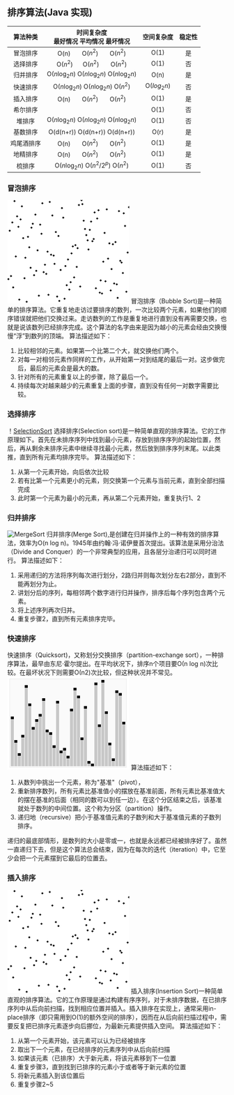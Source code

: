 排序算法(Java 实现)
-------------
| 算法种类|时间复杂度<br>最好情况 平均情况 最坏情况 |空间复杂度| 稳定性|
|:------:|:-----:|:------:|:---:|
|冒泡排序|O(n) &nbsp; &nbsp; &nbsp; O($n^2$) &nbsp; &nbsp; &nbsp; O($n^2$)|O(1)|是|
|选择排序|O($n^2$)&nbsp; &nbsp; &nbsp; O($n^2$) &nbsp; &nbsp; &nbsp; O($n^2$)|O(1)|否|
|归并排序|O($n\log_2n)$ O($n\log_2n)$ O($n\log_2n)$|O(n)|是|
|快速排序|O($n\log_2n)$ O($n\log_2n$) O($n^2$)|O($log_2n$)|否|
|插入排序|O(n) &nbsp; &nbsp; &nbsp; O($n^2$) &nbsp; &nbsp; &nbsp; O($n^2$)|O(1)|是|
|希尔排序||O(1)|否|
|堆排序|O($n\log_2n$) O($n\log_2n$) O($n\log_2n$)|O(1)|否|
|基数排序|O(d(n+r)) O(d(n+r)) O(d(n+r))|O(r)|是|
|鸡尾酒排序 |O(n) &nbsp; &nbsp; &nbsp; O($n^2$) &nbsp; &nbsp; &nbsp; O($n^2$)|O(1)|是|
|地精排序|O(n) &nbsp; &nbsp; &nbsp; O($n^2$) &nbsp; &nbsp; &nbsp; O($n^2$)|O(1)|是|
|梳排序|O($n\log_2n$) O($n^2/2^p)$ O($n^2$)|O(1)|否|

### 冒泡排序
![BubbleSort](animation/Bubble_sort_animation.gif)
 冒泡排序（Bubble Sort)是一种简单的排序算法。它重复地走访过要排序的数列，一次比较两个元素，如果他们的顺序错误就把他们交换过来。走访数列的工作是重复地进行直到没有再需要交换，也就是说该数列已经排序完成。这个算法的名字由来是因为越小的元素会经由交换慢慢“浮”到数列的顶端。
算法描述如下：
1. 比较相邻的元素。如果第一个比第二个大，就交换他们两个。
2. 对每一对相邻元素作同样的工作，从开始第一对到结尾的最后一对。这步做完后，最后的元素会是最大的数。
3. 针对所有的元素重复以上的步骤，除了最后一个。
4. 持续每次对越来越少的元素重复上面的步骤，直到没有任何一对数字需要比较。

### 选择排序
！[SelectionSort](animation/Selection_sort_animation.gif)
选择排序(Selection sort)是一种简单直观的排序算法。它的工作原理如下。首先在未排序序列中找到最小元素，存放到排序序列的起始位置，然后，再从剩余未排序元素中继续寻找最小元素，然后放到排序序列末尾。以此类推，直到所有元素均排序完毕。
算法描述如下：
1. 从第一个元素开始，向后依次比较
2. 若有比第一个元素更小的元素，则交换第一个元素与当前元素，直到全部扫描完成
3. 此时第一个元素为最小的元素，再从第二个元素开始，重复执行1、2

### 归并排序
![MergeSort](animation/Merge_sort_animation2.jif)
归并排序(Merge Sort),是创建在归并操作上的一种有效的排序算法，效率为O(n log n)。1945年由约翰·冯·诺伊曼首次提出。该算法是采用分治法（Divide and Conquer）的一个非常典型的应用，且各层分治递归可以同时进行。
算法描述如下：
1. 采用递归的方法将序列每次进行划分，2路归并则每次划分左右2部分，直到不能再划分为止。
2. 讲划分后的序列，每相邻两个数字进行归并操作，排序后每个序列包含两个元素。
3. 将上述序列再次归并。
4. 重复步骤2，直到所有元素排序完毕。

### 快速排序
快速排序（Quicksort)，又称划分交换排序（partition-exchange sort），一种排序算法，最早由东尼·霍尔提出。在平均状况下，排序n个项目要Ο(n log n)次比较。在最坏状况下则需要Ο(n2)次比较，但这种状况并不常见。
![QuickSort](animation/Sorting_quicksort_anim.gif)
算法描述如下：
1. 从数列中挑出一个元素，称为"基准"（pivot），
2. 重新排序数列，所有元素比基准值小的摆放在基准前面，所有元素比基准值大的摆在基准的后面（相同的数可以到任一边）。在这个分区结束之后，该基准就处于数列的中间位置。这个称为分区（partition）操作。
3. 递归地（recursive）把小于基准值元素的子数列和大于基准值元素的子数列排序。

递归的最底部情形，是数列的大小是零或一，也就是永远都已经被排序好了。虽然一直递归下去，但是这个算法总会结束，因为在每次的迭代（iteration）中，它至少会把一个元素摆到它最后的位置去。

### 插入排序
![InsertSort](animation/Insertion_sort_animation.gif)
插入排序(Insertion Sort)一种简单直观的排序算法。它的工作原理是通过构建有序序列，对于未排序数据，在已排序序列中从后向前扫描，找到相应位置并插入。插入排序在实现上，通常采用in-place排序（即只需用到O(1)的额外空间的排序），因而在从后向前扫描过程中，需要反复把已排序元素逐步向后挪位，为最新元素提供插入空间。
算法描述如下：
1. 从第一个元素开始，该元素可以认为已经被排序
2. 取出下一个元素，在已经排序的元素序列中从后向前扫描
3. 如果该元素（已排序）大于新元素，将该元素移到下一位置
4. 重复步骤3，直到找到已排序的元素小于或者等于新元素的位置
5. 将新元素插入到该位置后
6. 重复步骤2~5
